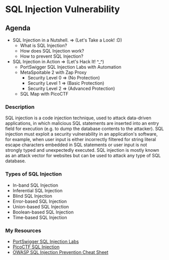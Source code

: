 # SQL Injection Vulnerability

## Agenda

- SQL Injection in a Nutshell. => (Let's Take a Look! :D)
  - What is SQL Injection?
  - How does SQL Injection work?
  - How to prevent SQL Injection?
- SQL Injection in Action => (Let's Hack It! ^\_^)
  - PortSwigger SQL Injection Labs with Automation
  - MetaSpoitable 2 with Zap Proxy
    - Security Level 0 => (No Protection)
    - Security Level 1 => (Basic Protection)
    - Security Level 2 => (Advanced Protection)
  - SQL Map with PicoCTF

### Description

SQL injection is a code injection technique, used to attack data-driven applications, in which malicious SQL statements are inserted into an entry field for execution (e.g. to dump the database contents to the attacker). SQL injection must exploit a security vulnerability in an application's software, for example, when user input is either incorrectly filtered for string literal escape characters embedded in SQL statements or user input is not strongly typed and unexpectedly executed. SQL injection is mostly known as an attack vector for websites but can be used to attack any type of SQL database.

### Types of SQL Injection

- In-band SQL Injection
- Inferential SQL Injection
- Blind SQL Injection
- Error-based SQL Injection
- Union-based SQL Injection
- Boolean-based SQL Injection
- Time-based SQL Injection

### My Resources

- [PortSwigger SQL Injection Labs](https://portswigger.net/web-security/sql-injection)
- [PicoCTF SQL Injection](https://picoctf.org/practice-questions)
- [OWASP SQL Injection Prevention Cheat Sheet](https://cheatsheetseries.owasp.org/cheatsheets/SQL_Injection_Prevention_Cheat_Sheet.html)
